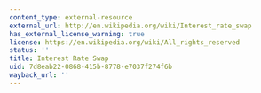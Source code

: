 ```yaml
---
content_type: external-resource
external_url: http://en.wikipedia.org/wiki/Interest_rate_swap
has_external_license_warning: true
license: https://en.wikipedia.org/wiki/All_rights_reserved
status: ''
title: Interest Rate Swap
uid: 7d8eab22-0868-415b-8778-e7037f274f6b
wayback_url: ''
---
```

